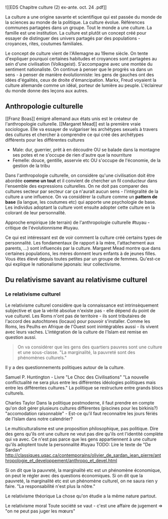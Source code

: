 ![[EDS Chapitre culture (2) ex-ante. oct. 24 .pdf]]

La culture a une origine savante et scientifique qui est passée du monde de la sciences au monde de la politique. La culture évolue.
Références communes partagées dans un groupe. Tout le monde a une culture.
La famille est une institution. La culture est plutôt un concept créé pour essayer de distinguer des univers partagés par des populations - croyances, rites, coutumes familiales.

Le concept de culture vient de l'Allemagne au 19eme siècle.
On tente d'expliquer pourquoi certaines habitudes et croyances sont partagées au sein d'une civilisation (Volksgeist). S'accompagne avec une montée du sentiment nationaliste.
On continue à penser que le progrès va dans un sens - à penser de manière évolutionniste: les gens de gauches ont des idées d'égalités, ceux de droite d'émancipation.
Markx, Freud voyaient la culture allemande comme un idéal, porteur de lumière au peuple. L'éclaireur du monde donne des leçons aux autres. 

## Anthropologie culturelle
[[Franz Boas]] émigré allemand aux états unis est le créateur de l'anthropologie culturelle. 
[[Margaret Mead]] est la première vraie sociologue. Elle va essayer de vulgariser les archétypes sexuels à travers des cultures et chercher à comprendre ce qui créé des archétypes différents pour les différentes cultures
- Male: dur, guerrier, prêt à en découdre OU se balade dans la montagne ses potes et ne s'occupe de rien d'autre que la nourriture
- Femelle: douce, gentille, asservie etc OU s'occupe de l'économie, de la gestion de la tribu

Dans l'anthropologie culturelle, on considère qu'une civilisation doit être abordée **comme un tout** et il convient de chercher un fil conducteur dans l'ensemble des expressions culturelles. On ne doit pas comparer des cultures secteur par secteur car ça n'aurait aucun sens - l'intégralité de la culture a une influence. 
On va considérer la culture comme un **pattern de base** (la langue, les coutumes etc) qui apporte une psychologie de base. Les individus adoptant la culture vont ensuite adopter cette culture en la colorant de leur personnalité.

Approche empirique (de terrain) de l'anthropologie culturelle #tuyau - critique de l'évolutionnisme #tuyau.

Ce qui est intéressant est de voir comment la culture créé certains types de personnalité.
Les fondamentaux (le rapport à la mère, l'attachement aux parents, ...) sont influencés par la culture. Margaret Mead montre que dans certaines populations, les mères donnent leurs enfants à de jeunes filles. Vous êtes élevé depuis toutes petites par un groupe de femmes.
Qu'est-ce qui explique le nationalisme japonais: leur collectivisme.

## Du relativisme savant au relativisme culturel
### Le relativisme culturel
Le relativisme culturel considère que la connaissance est intrinsèquement subjective et que la vérité absolue n'existe pas - elle dépend du point de vue culturel.
Les Roms n'ont pas de territoire - ils sont tributaires de l'accord des autochtones (locaux) pour pouvoir s'installer. Comme les Roms, les Peulhs en Afrique de l'Ouest sont inintégrables aussi - ils vivent avec leurs vaches.
L'intégration de la culture de l'Islam est remise en question aussi.
>On va considérer que les gens des quartiers pauvres sont une culture et une sous-classe.
>"La marginalité, la pauvreté sont des phénomènes culturels."

Il y a des questionnements politiques autour de la culture.

Samuel P. Huntington - Livre "Le Choc des Civilisations"
	"La nouvelle conflictualité ne sera plus entre les différentes idéologies politiques mais entre les différentes cultures." La politique se restructure entre grands blocs culturels.

Charles Taylor
	Dans la politique postmoderne, il faut prendre en compte qu'on doit gérer plusieurs cultures différentes (piscines pour les birkinis?)
	$\text{}$ "accomodation raisonnable"
	- Est-ce qu'il faut reconnaitre les jours fériés de l'Islam dans notre calendrier?

Le multiculturalisme est une proposition philosophique, pas politique.
Dire des gens qu'ils ont une culture ne veut pas dire qu'ils ont l'identité complète qui va avec. Ce n'est pas parce que les gens appartiennent à une culture qu'ils adoptent toute la personnalité #tuyau TODO: Lire le texte de "De Sardan" http://classiques.uqac.ca/contemporains/olivier_de_sardan_jean_pierre/anthropologie_et_developpement/anthropo_et_devel.html

Si on dit que la pauvreté, la marginalité etc est un phénomène économique, on peut le régler avec des questions économiques.
Si on dit que la pauvreté, la marginalité etc est un phénomène culturel, on ne saura rien y faire. "La responsabilité n'est plus la nôtre."

Le relativisme théorique
La chose qu'on étudie a la même nature partout.

Le relativisme moral
Toute société se vaut - c'est une affaire de jugement  => "on ne peut pas juger les mœurs"










